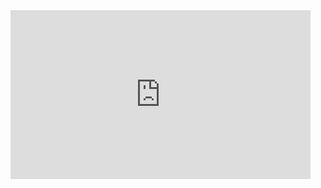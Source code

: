 <iframe src="https://www.ustream.tv/embed/17806931?html5ui" style="border: 0;" webkitallowfullscreen="1" allowfullscreen="1" frameborder="no" width="480" height="270"> </iframe>

